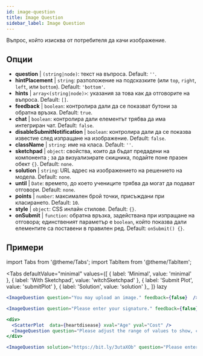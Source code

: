 ```yaml
---
id: image-question 
title: Image Question
sidebar_label: Image Question
---
```


Въпрос, който изисква от потребителя да качи изображение.

## Опции

* __question__ | `(string|node)`: текст на въпроса. Default: `''`.
* __hintPlacement__ | `string`: разположение на подсказките (или `top`, `right`, `left`, или `bottom`). Default: `'bottom'`.
* __hints__ | `array<(string|node)>`: указания за това как да отговорите на въпроса. Default: `[]`.
* __feedback__ | `boolean`: контролира дали да се показват бутони за обратна връзка. Default: `true`.
* __chat__ | `boolean`: контролира дали елементът трябва да има интегриран чат. Default: `false`.
* __disableSubmitNotification__ | `boolean`: контролира дали да се показва известие след изпращане на изображение. Default: `false`.
* __className__ | `string`: име на класа. Default: `''`.
* __sketchpad__ | `object`: свойства, които да бъдат предадени на компонента <Sketchpad />; за да визуализирате скицника, подайте поне празен обект `{}`. Default: `none`.
* __solution__ | `string`: URL адрес на изображението на решението на модела. Default: `none`.
* __until__ | `Date`: времето, до което учениците трябва да могат да подават отговори. Default: `none`.
* __points__ | `number`: максимален брой точки, присъждани при класирането. Default: `10`.
* __style__ | `object`: CSS инлайн стилове. Default: `{}`.
* __onSubmit__ | `function`: обратна връзка, задействана при изпращане на отговора; единственият параметър е `boolean`, който показва дали елементите са поставени в правилен ред. Default: `onSubmit() {}`.


## Примери

import Tabs from '@theme/Tabs';
import TabItem from '@theme/TabItem';

<Tabs
    defaultValue="minimal"
    values={[
        { label: 'Minimal', value: 'minimal' },
        { label: 'With Sketchpad', value: 'witchSketchpad' },
        { label: 'Submit Plot', value: 'submitPlot' },
        { label: 'Solution', value: 'solution' },,
    ]}
    lazy
>

<TabItem value="minimal">

```jsx live
<ImageQuestion question="You may upload an image." feedback={false}  />
```
</TabItem>

<TabItem value="witchSketchpad">

```jsx live
<ImageQuestion question="Please enter your signature." feedback={false} sketchpad={{ canvasHeight: 300}} />
```

</TabItem>

<TabItem value="submitPlot">

```jsx live
<div>
  <ScatterPlot  data={heartdisease} xval="Age" yval="Cost" />
  <ImageQuestion question="Please adjust the range of values to show, change the axis labels and title of the plot, and submit your result." />
</div>
```
</TabItem>

<TabItem value="solution">

```jsx live
<ImageQuestion solution="https://bit.ly/3utaXOb" question="Please enter the Greek letter 'Gamma'." feedback={false} sketchpad={{ canvasHeight: 300}} />
```
</TabItem>

</Tabs>
